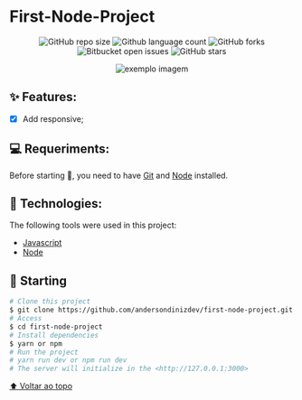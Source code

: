# First-Node-Project

<!---Esses são exemplos. Veja https://shields.io para outras pessoas ou para personalizar este conjunto de escudos. Você pode querer incluir dependências, status do projeto e informações de licença aqui--->

<p align="center">
  <img alt="GitHub repo size" src="https://img.shields.io/github/repo-size/andersondinizdev/first-node-project?style=for-the-badge">

  <img alt="Github language count" src="https://img.shields.io/github/languages/count/andersondinizdev/first-node-project?style=for-the-badge">

  <img alt="GitHub forks" src="https://img.shields.io/github/forks/andersondinizdev/first-node-project?style=for-the-badge">

   <img alt="Bitbucket open issues" src="https://img.shields.io/bitbucket/issues/andersondinizdev/first-node-project?style=for-the-badge">

   <img alt="GitHub stars" src="https://img.shields.io/github/stars/andersondinizdev/first-node-project?style=for-the-badge"/> 

</p>

<p align="center">
<img src="/assets/print.gif" alt="exemplo imagem"/>
 </p>

## ✨ Features:

- [x] Add responsive;

## 💻 Requeriments:

Before starting :checkered_flag:, you need to have [Git](https://git-scm.com) and [Node](https://nodejs.org/en/) installed.

## 🚀 Technologies:

The following tools were used in this project:

- [Javascript](https://developer.mozilla.org/pt-BR/docs/Web/JavaScript)
- [Node](https://developer.mozilla.org/en-US/docs/Web/API/Node)

## :checkered_flag: Starting ##

```bash
# Clone this project
$ git clone https://github.com/andersondinizdev/first-node-project.git
# Access
$ cd first-node-project
# Install dependencies
$ yarn or npm
# Run the project
# yarn run dev or npm run dev
# The server will initialize in the <http://127.0.0.1:3000>
```
[⬆ Voltar ao topo](#login-page)<br>
